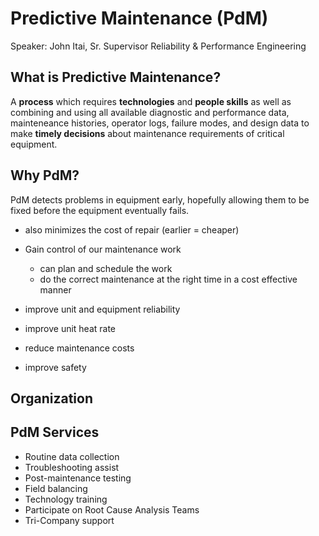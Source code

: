 # Predictive Maintenance (PdM)
Speaker: John Itai, Sr. Supervisor Reliability & Performance Engineering

## What is Predictive Maintenance?
A **process** which requires **technologies** and **people skills** as well as combining and using all available diagnostic and performance data, mainteneance histories, operator logs, failure modes, and design data to make **timely decisions** about maintenance requirements of critical equipment.

## Why PdM?
PdM detects problems in equipment early, hopefully allowing them to be fixed before the equipment eventually fails.
-	also minimizes the cost of repair (earlier = cheaper)

-	Gain control of our maintenance work
	-	can plan and schedule the work
	-	do the correct maintenance at the right time in a cost effective manner
-	improve unit and equipment reliability
-	improve unit heat rate
-	reduce maintenance costs
-	improve safety

## Organization

## PdM Services
-	Routine data collection
-	Troubleshooting assist
-	Post-maintenance testing
-	Field balancing
-	Technology training
-	Participate on Root Cause Analysis Teams
-	Tri-Company support

## 